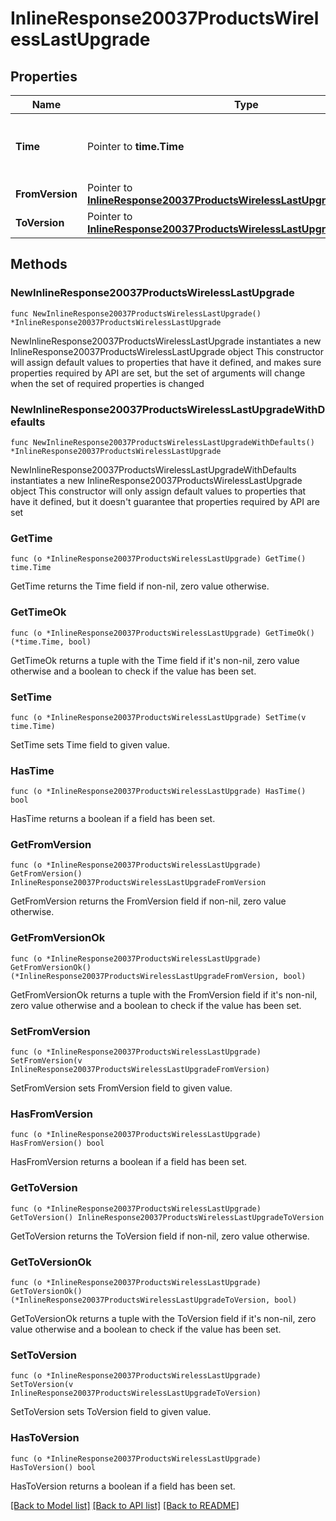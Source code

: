 # InlineResponse20037ProductsWirelessLastUpgrade

## Properties

Name | Type | Description | Notes
------------ | ------------- | ------------- | -------------
**Time** | Pointer to **time.Time** | Timestamp of the last successful firmware upgrade | [optional] 
**FromVersion** | Pointer to [**InlineResponse20037ProductsWirelessLastUpgradeFromVersion**](InlineResponse20037ProductsWirelessLastUpgradeFromVersion.md) |  | [optional] 
**ToVersion** | Pointer to [**InlineResponse20037ProductsWirelessLastUpgradeToVersion**](InlineResponse20037ProductsWirelessLastUpgradeToVersion.md) |  | [optional] 

## Methods

### NewInlineResponse20037ProductsWirelessLastUpgrade

`func NewInlineResponse20037ProductsWirelessLastUpgrade() *InlineResponse20037ProductsWirelessLastUpgrade`

NewInlineResponse20037ProductsWirelessLastUpgrade instantiates a new InlineResponse20037ProductsWirelessLastUpgrade object
This constructor will assign default values to properties that have it defined,
and makes sure properties required by API are set, but the set of arguments
will change when the set of required properties is changed

### NewInlineResponse20037ProductsWirelessLastUpgradeWithDefaults

`func NewInlineResponse20037ProductsWirelessLastUpgradeWithDefaults() *InlineResponse20037ProductsWirelessLastUpgrade`

NewInlineResponse20037ProductsWirelessLastUpgradeWithDefaults instantiates a new InlineResponse20037ProductsWirelessLastUpgrade object
This constructor will only assign default values to properties that have it defined,
but it doesn't guarantee that properties required by API are set

### GetTime

`func (o *InlineResponse20037ProductsWirelessLastUpgrade) GetTime() time.Time`

GetTime returns the Time field if non-nil, zero value otherwise.

### GetTimeOk

`func (o *InlineResponse20037ProductsWirelessLastUpgrade) GetTimeOk() (*time.Time, bool)`

GetTimeOk returns a tuple with the Time field if it's non-nil, zero value otherwise
and a boolean to check if the value has been set.

### SetTime

`func (o *InlineResponse20037ProductsWirelessLastUpgrade) SetTime(v time.Time)`

SetTime sets Time field to given value.

### HasTime

`func (o *InlineResponse20037ProductsWirelessLastUpgrade) HasTime() bool`

HasTime returns a boolean if a field has been set.

### GetFromVersion

`func (o *InlineResponse20037ProductsWirelessLastUpgrade) GetFromVersion() InlineResponse20037ProductsWirelessLastUpgradeFromVersion`

GetFromVersion returns the FromVersion field if non-nil, zero value otherwise.

### GetFromVersionOk

`func (o *InlineResponse20037ProductsWirelessLastUpgrade) GetFromVersionOk() (*InlineResponse20037ProductsWirelessLastUpgradeFromVersion, bool)`

GetFromVersionOk returns a tuple with the FromVersion field if it's non-nil, zero value otherwise
and a boolean to check if the value has been set.

### SetFromVersion

`func (o *InlineResponse20037ProductsWirelessLastUpgrade) SetFromVersion(v InlineResponse20037ProductsWirelessLastUpgradeFromVersion)`

SetFromVersion sets FromVersion field to given value.

### HasFromVersion

`func (o *InlineResponse20037ProductsWirelessLastUpgrade) HasFromVersion() bool`

HasFromVersion returns a boolean if a field has been set.

### GetToVersion

`func (o *InlineResponse20037ProductsWirelessLastUpgrade) GetToVersion() InlineResponse20037ProductsWirelessLastUpgradeToVersion`

GetToVersion returns the ToVersion field if non-nil, zero value otherwise.

### GetToVersionOk

`func (o *InlineResponse20037ProductsWirelessLastUpgrade) GetToVersionOk() (*InlineResponse20037ProductsWirelessLastUpgradeToVersion, bool)`

GetToVersionOk returns a tuple with the ToVersion field if it's non-nil, zero value otherwise
and a boolean to check if the value has been set.

### SetToVersion

`func (o *InlineResponse20037ProductsWirelessLastUpgrade) SetToVersion(v InlineResponse20037ProductsWirelessLastUpgradeToVersion)`

SetToVersion sets ToVersion field to given value.

### HasToVersion

`func (o *InlineResponse20037ProductsWirelessLastUpgrade) HasToVersion() bool`

HasToVersion returns a boolean if a field has been set.


[[Back to Model list]](../README.md#documentation-for-models) [[Back to API list]](../README.md#documentation-for-api-endpoints) [[Back to README]](../README.md)


